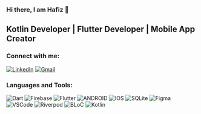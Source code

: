 ### Hi there, I am Hafiz 👋 
## Kotlin  Developer | Flutter Developer | Mobile App Creator

<!--
**hafizramiz/hafizramiz** is a ✨ _special_ ✨ repository because its `README.md` (this file) appears on your GitHub profile.

Here are some ideas to get you started:

- 🔭 I’m currently working on Flutter and Kotlin Jetpack Compose
- 🌱 I’m currently learning ...
- 👯 I’m looking to collaborate on ...
- 🤔 I’m looking for help with ...
- 💬 Ask me about ...
- 📫 How to reach me: ramizovhafiz@gmail.com
- 😄 Pronouns: ...
- ⚡ Fun fact: ...
-->
### Connect with me:
[![LinkedIn](https://img.shields.io/badge/LinkedIn-%230077B5.svg?style=for-the-badge&logo=linkedin&logoColor=white)](https://www.linkedin.com/in/hafizramiz/)
[![Gmail](https://img.shields.io/badge/Gmail-%23D14836.svg?style=for-the-badge&logo=gmail&logoColor=white)](ramizovhafiz@gmail.com)



### Languages and Tools:

![Dart](https://img.shields.io/badge/dart-%230175C2.svg?style=for-the-badge&logo=dart&logoColor=white) 
![Firebase](https://img.shields.io/badge/firebase-%23039BE5.svg?style=for-the-badge&logo=firebase)
![Flutter](https://img.shields.io/badge/Flutter-%2302569B.svg?style=for-the-badge&logo=Flutter&logoColor=white)
![ANDROID](https://img.shields.io/badge/android-%2320232a.svg?style=for-the-badge&logo=android&logoColor=%a4c639)
![IOS](https://img.shields.io/badge/IOS-%2320232a.svg?style=for-the-badge&logo=apple&logoColor=white)
![SQLite](https://img.shields.io/badge/sqlite-%2307405e.svg?style=for-the-badge&logo=sqlite&logoColor=white) 
![Figma](https://img.shields.io/badge/figma-%23F24E1E.svg?style=for-the-badge&logo=figma&logoColor=white)
![VSCode](https://img.shields.io/badge/VSCode-%23007ACC.svg?style=for-the-badge&logo=visual-studio-code&logoColor=white)
![Riverpod](https://img.shields.io/badge/Riverpod-%2311B7D3.svg?style=for-the-badge&logo=flutter&logoColor=white)
![BLoC](https://img.shields.io/badge/BLoC-%23000000.svg?style=for-the-badge&logo=dart&logoColor=white)
![Kotlin](https://img.shields.io/badge/Kotlin-%230095D5.svg?style=for-the-badge&logo=kotlin&logoColor=white)




